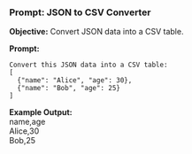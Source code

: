 ### **Prompt: JSON to CSV Converter**

**Objective:** Convert JSON data into a CSV table.

**Prompt:**
```
Convert this JSON data into a CSV table:
[
  {"name": "Alice", "age": 30},
  {"name": "Bob", "age": 25}
]
```

**Example Output:**\
name,age  
Alice,30  
Bob,25
